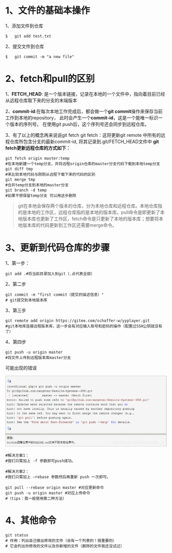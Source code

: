 # 1、文件的基础本操作

1、添加文件到仓库

```shell
$  	git add test.txt
```

2、提交文件到仓库

```shell
$ 	git commit -m "a new file"
```

# 2、fetch和pull的区别

1、**FETCH_HEAD**: 是一个版本链接，记录在本地的一个文件中，指向着目前已经从远程仓库取下来的分支的末端版本

2、**commit-id**:在每次本地工作完成后，都会做一个**git commit**操作来保存当前工作到本地的repository， 此时会产生一个**commit-id**，这是一个能唯一标识一个版本的序列号。 在使用git push后，这个序列号还会同步到远程仓库。

3、有了以上的概念再来说说git fetch
	git fetch：这将更新git remote 中所有的远程仓库所包含分支的最新commit-id, 将其记录到.git/FETCH_HEAD文件中
**git fetch更新远程仓库的方式如下：**

```shell
git fetch origin master:temp 
#在本地新建一个temp分支，并将远程origin仓库的master分支代码下载到本地temp分支
git diff tmp 
#来比较本地代码与刚刚从远程下载下来的代码的区别
git merge tmp
#合并temp分支到本地的master分支
git branch -d temp
#如果不想保留temp分支 可以用这步删除
```

> git在本地会保存两个版本的仓库，分为本地仓库和远程仓库。本地仓库指的是本地的工作区，远程仓库指的是本地的版本库。pull命令是即更新了本地版本库也更新了工作区，fetch命令是只更新了本地的版本库；想要将本地版本库的代码更新到工作区还需要merge命令。

# 3、更新到代码仓库的步骤

1、第一步：

```shell
git add .#将当前目录加入到git（.点代表全部）
```

2、第二步

```shell
git commit -m "first commit（提交的描述信息）" 
# git提交到本地版本库
```

3、第三步

```shell
git remote add origin https://gitee.com/schaffer-w/yyplayer.git 
#git本地库连接远程版本库，这一步会有对应输入账号和密码的操作（配置过SSH公钥就没有了）
```

4、第四步

```shell
git push -u origin master
#将文件上传到远程版本库master分支
```

可能出现的错误

![image-20220409111925292](git相关命令.assets/image-20220409111925292.png)

```shell
#解决方案1：
#我们只需加上 -f 参数即可push成功。

#解决方案2：
#我们只需加上 –rebase 参数然后再重新 push 一次即可。

git pull --rebase origin master #对应更新命令
git push -u origin master #对应上传命令
#（tips：我一般使用第二种方法）
```

# 4、其他命令

```shell
git status
# 作用：列出自己做出修改的文件（会有一个列表的！很重要的）
# 它会列出你修改的文件以及你新增的文件（删除的文件我还没试过）
```

